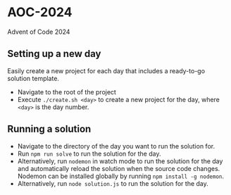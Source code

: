 # AOC-2024
Advent of Code 2024

## Setting up a new day
Easily create a new project for each day that includes a ready-to-go solution template.
- Navigate to the root of the project
- Execute ```./create.sh <day>``` to create a new project for the day, where ```<day>``` is the day number.

## Running a solution
- Navigate to the directory of the day you want to run the solution for.
- Run ```npm run solve``` to run the solution for the day.
 - Alternatively, run ```nodemon``` in watch mode to run the solution for the day and automatically reload the solution when the source code changes. Nodemon can be installed globally by running ```npm install -g nodemon```.
 - Alternatively, run ```node solution.js``` to run the solution for the day.